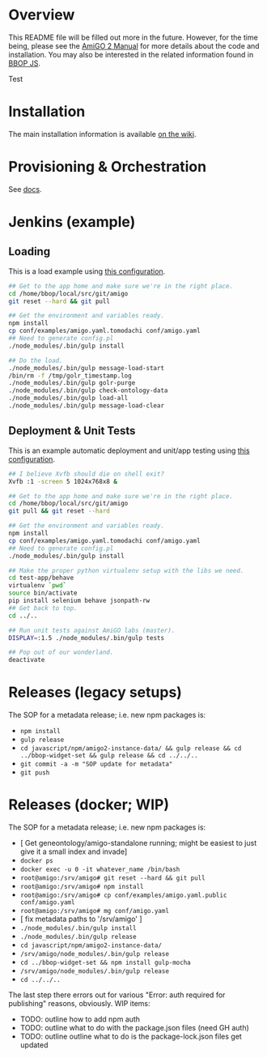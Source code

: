 # Overview

  This README file will be filled out more in the future. However, for
  the time being, please see the
  [AmiGO 2 Manual](http://wiki.geneontology.org/index.php/AmiGO_2_Manual)
  for more details about the code and installation. You may also be
  interested in the related information found in
  [BBOP JS](https://github.com/berkeleybop/bbop-js).

  Test

# Installation

The main installation information is available
[on the wiki](http://wiki.geneontology.org/index.php/AmiGO_2_Manual:_Installation).

# Provisioning & Orchestration

See [docs](provision/production/PRODUCTION_PROVISION_README.md).

# Jenkins (example)

## Loading

This is a load example using
[this configuration](https://github.com/geneontology/amigo/blob/master/conf/examples/amigo.yaml.tomodachi).

```bash
## Get to the app home and make sure we're in the right place.
cd /home/bbop/local/src/git/amigo
git reset --hard && git pull

## Get the environment and variables ready.
npm install
cp conf/examples/amigo.yaml.tomodachi conf/amigo.yaml
## Need to generate config.pl
./node_modules/.bin/gulp install

## Do the load.
./node_modules/.bin/gulp message-load-start
/bin/rm -f /tmp/golr_timestamp.log
./node_modules/.bin/gulp golr-purge
./node_modules/.bin/gulp check-ontology-data
./node_modules/.bin/gulp load-all
./node_modules/.bin/gulp message-load-clear
```

## Deployment & Unit Tests

This is an example automatic deployment and unit/app testing using
[this configuration](https://github.com/geneontology/amigo/blob/master/conf/examples/amigo.yaml.tomodachi).

```bash
## I believe Xvfb should die on shell exit?
Xvfb :1 -screen 5 1024x768x8 &

## Get to the app home and make sure we're in the right place.
cd /home/bbop/local/src/git/amigo
git pull && git reset --hard

## Get the environment and variables ready.
npm install
cp conf/examples/amigo.yaml.tomodachi conf/amigo.yaml
## Need to generate config.pl
./node_modules/.bin/gulp install

## Make the proper python virtualenv setup with the libs we need.
cd test-app/behave
virtualenv `pwd`
source bin/activate
pip install selenium behave jsonpath-rw
## Get back to top.
cd ../..

## Run unit tests against AmiGO labs (master).
DISPLAY=:1.5 ./node_modules/.bin/gulp tests

## Pop out of our wonderland.
deactivate
```

# Releases (legacy setups)

The SOP for a metadata release; i.e. new npm packages is:

* `npm install`
* `gulp release`
* `cd javascript/npm/amigo2-instance-data/ && gulp release && cd ../bbop-widget-set && gulp release && cd ../../..`
* `git commit -a -m "SOP update for metadata"`
* `git push`

# Releases (docker; WIP)

The SOP for a metadata release; i.e. new npm packages is:

* [ Get geneontology/amigo-standalone running; might be easiest to just give it a small index and invade]
* `docker ps`
* `docker exec -u 0 -it whatever_name /bin/bash`
* `root@amigo:/srv/amigo# git reset --hard && git pull`
* `root@amigo:/srv/amigo# npm install`
* `root@amigo:/srv/amigo# cp conf/examples/amigo.yaml.public conf/amigo.yaml`
* `root@amigo:/srv/amigo# mg conf/amigo.yaml`
* [ fix metadata paths to '/srv/amigo' ]
* `./node_modules/.bin/gulp install`
* `./node_modules/.bin/gulp release`
* `cd javascript/npm/amigo2-instance-data/`
* `/srv/amigo/node_modules/.bin/gulp release`
* `cd ../bbop-widget-set && npm install gulp-mocha`
* `/srv/amigo/node_modules/.bin/gulp release`
* `cd ../../..`

The last step there errors out for various "Error: auth required for publishing" reasons, obviously.
WIP items:

* TODO: outline how to add npm auth
* TODO: outline what to do with the package.json files (need GH auth)
* TODO: outline outline what to do is the package-lock.json files get updated
